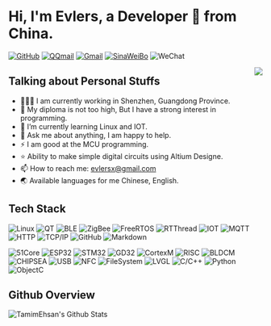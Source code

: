 # Hi, I'm Evlers, a Developer 🚀 from China.

[![GitHub](https://img.shields.io/badge/-GitHub-000?style=flat&logo=Github&logoColor=white)](https://github.com/Evlers/)
[![QQmail](https://img.shields.io/badge/-QQMail-blue?style=flat&logo=Gmail&logoColor=white)](mailto:1425295900@qq.com)
[![Gmail](https://img.shields.io/badge/-Gmail-red?style=flat&logo=Gmail&logoColor=white)](mailto:evlersx@gmail.com)
[![SinaWeiBo](https://img.shields.io/badge/-Sina-c14438?style=flat&logo=SinaWeiBo&logoColor=white)](https://weibo.com/u/2181191791)
![WeChat](https://img.shields.io/badge/-Evlers-c6740858?style=flat&logo=WeChat&logoColor=white)

<img align="right" src="https://github-readme-stats.vercel.app/api/top-langs/?username=Evlers&hide=c&theme=dark" />

## Talking about Personal Stuffs

<!-- <img width="55%" align="right" alt="Github" src="https://raw.githubusercontent.com/onimur/.github/master/.resources/git-header.svg" /> -->

- 👨🏽‍💻 I am currently working in Shenzhen, Guangdong Province.
- 🤔 My diploma is not too high, But I have a strong interest in programming.
- 🌱 I’m currently learning Linux and IOT.
- 💬 Ask me about anything, I am happy to help.
- ⚡️ I am good at the MCU programming.
- ⭐ Ability to make simple digital circuits using Altium Designe.
- 📫 How to reach me: evlersx@gmail.com 
- 🌏 Available languages for me Chinese, English.

## Tech Stack

![Linux](https://img.shields.io/badge/-Linux-333333?style=flat&logo=Linux&logoColor=white)
![QT](https://img.shields.io/badge/-QT-333333?style=flat&logo=QT&logoColor=white)
![BLE](https://img.shields.io/badge/-BLE-333333?style=flat&logo=Bluetooth&logoColor=white)
![ZigBee](https://img.shields.io/badge/-ZigBee-333333?style=flat&logo=ZigBee&logoColor=white)
![FreeRTOS](https://img.shields.io/badge/-FreeRTOS-333333?style=flat&logo=FreeRTOS&logoColor=white)
![RTThread](https://img.shields.io/badge/-RTThread-333333?style=flat&logo=RTThread&logoColor=white)
![IOT](https://img.shields.io/badge/-IOT-333333?style=flat&logo=IOT&logoColor=white)
![MQTT](https://img.shields.io/badge/-MQTT-333333?style=flat&logo=MQTT&logoColor=white)
![HTTP](https://img.shields.io/badge/-HTTP-333333?style=flat&logo=HTTP&logoColor=white)
![TCP/IP](https://img.shields.io/badge/-TCP/IP-333333?style=flat&logo=TCP/IP&logoColor=white)
![GitHub](https://img.shields.io/badge/-GitHub-333333?style=flat&logo=github)
![Markdown](https://img.shields.io/badge/-Markdown-333333?style=flat&logo=markdown)

![51Core](https://img.shields.io/badge/-51Core-333333?style=flat&logo=51Core&logoColor=white)
![ESP32](https://img.shields.io/badge/-ESP32-333333?style=flat&logo=ESP32&logoColor=white)
![STM32](https://img.shields.io/badge/-STM32-333333?style=flat&logo=STM32&logoColor=white)
![GD32](https://img.shields.io/badge/-GD32-333333?style=flat&logo=GD32&logoColor=white)
![CortexM](https://img.shields.io/badge/-CortexM-333333?style=flat&logo=CortexM&logoColor=white)
![RISC](https://img.shields.io/badge/-RISC-333333?style=flat&logo=RISC&logoColor=white)
![BLDCM](https://img.shields.io/badge/-BLDCM-333333?style=flat&logo=BLDCM&logoColor=white)
![CHIPSEA](https://img.shields.io/badge/-CHIPSEA-333333?style=flat&logo=CHIPSEA&logoColor=white)
![USB](https://img.shields.io/badge/-USB-333333?style=flat&logo=USB&logoColor=white)
![NFC](https://img.shields.io/badge/-NFC-333333?style=flat&logo=NFC&logoColor=white)
![FileSystem](https://img.shields.io/badge/-FileSystem-333333?style=flat&logo=FileSystem&logoColor=white)
![LVGL](https://img.shields.io/badge/-LVGL-333333?style=flat&logo=LVGL&logoColor=white)
![C/C++](https://img.shields.io/badge/-C/C++-333333?style=flat&logo=C/C++&logoColor=white)
![Python](https://img.shields.io/badge/-Python-333333?style=flat&logo=Python&logoColor=white)
![ObjectC](https://img.shields.io/badge/-ObjectC-333333?style=flat&logo=ObjectC&logoColor=white)


## Github Overview

<img align="left" alt="TamimEhsan's Github Stats" src="https://github-readme-stats.vercel.app/api?username=Evlers&show_icons=true&theme=dark" />    &nbsp;
<!--  [![Top Langs](https://github-readme-stats.vercel.app/api/top-langs/?username=Evlers&theme=dark)](https://github.com/anuraghazra/github-readme-stats)  -->

